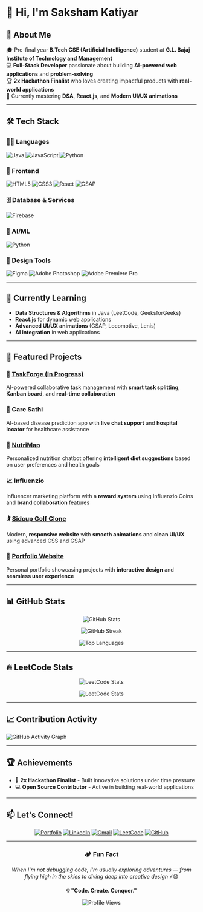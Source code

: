 # 👋 Hi, I'm Saksham Katiyar

## 🚀 About Me
🎓 Pre-final year **B.Tech CSE (Artificial Intelligence)** student at **G.L. Bajaj Institute of Technology and Management**  
💻 **Full-Stack Developer** passionate about building **AI-powered web applications** and **problem-solving**  
🏆 **2x Hackathon Finalist** who loves creating impactful products with **real-world applications**  
🌟 Currently mastering **DSA**, **React.js**, and **Modern UI/UX animations**

---

## 🛠️ Tech Stack

### 👨‍💻 Languages
![Java](https://img.shields.io/badge/Java-ED8B00?style=for-the-badge&logo=openjdk&logoColor=white)
![JavaScript](https://img.shields.io/badge/JavaScript-F7DF1E?style=for-the-badge&logo=javascript&logoColor=black)
![Python](https://img.shields.io/badge/Python-3670A0?style=for-the-badge&logo=python&logoColor=ffdd54)

### 🎨 Frontend
![HTML5](https://img.shields.io/badge/HTML5-E34F26?style=for-the-badge&logo=html5&logoColor=white)
![CSS3](https://img.shields.io/badge/CSS3-1572B6?style=for-the-badge&logo=css3&logoColor=white)
![React](https://img.shields.io/badge/React-20232A?style=for-the-badge&logo=react&logoColor=61DAFB)
![GSAP](https://img.shields.io/badge/GSAP-88CE02?style=for-the-badge&logo=greensock&logoColor=white)

### 🗄️ Database & Services
![Firebase](https://img.shields.io/badge/Firebase-FFCA28?style=for-the-badge&logo=firebase&logoColor=black)

### 🤖 AI/ML
![Python](https://img.shields.io/badge/AI%20with%20Python-3670A0?style=for-the-badge&logo=python&logoColor=ffdd54)

### 🎨 Design Tools
![Figma](https://img.shields.io/badge/Figma-F24E1E?style=for-the-badge&logo=figma&logoColor=white)
![Adobe Photoshop](https://img.shields.io/badge/Adobe%20Photoshop-31A8FF?style=for-the-badge&logo=adobe%20photoshop&logoColor=black)
![Adobe Premiere Pro](https://img.shields.io/badge/Adobe%20Premiere%20Pro-9999FF?style=for-the-badge&logo=adobe%20premiere%20pro&logoColor=black)

---

## 🌱 Currently Learning
- **Data Structures & Algorithms** in Java (LeetCode, GeeksforGeeks)
- **React.js** for dynamic web applications
- **Advanced UI/UX animations** (GSAP, Locomotive, Lenis)
- **AI integration** in web applications

---

## 🌟 Featured Projects

### 🚀 [TaskForge (In Progress)](https://github.com/katiyar-saksham/projectPulse-in-Progress-)
AI-powered collaborative task management with **smart task splitting**, **Kanban board**, and **real-time collaboration**

### 🏥 Care Sathi
AI-based disease prediction app with **live chat support** and **hospital locator** for healthcare assistance

### 🍎 [NutriMap](https://github.com/katiyar-saksham/Nutri-Map)
Personalized nutrition chatbot offering **intelligent diet suggestions** based on user preferences and health goals

### 📈 Influenzio
Influencer marketing platform with a **reward system** using Influenzio Coins and **brand collaboration** features

### 🏌️ [Sidcup Golf Clone](https://github.com/katiyar-saksham/Sidcup-Golf)
Modern, **responsive website** with **smooth animations** and **clean UI/UX** using advanced CSS and GSAP

### 💼 [Portfolio Website](https://github.com/katiyar-saksham/Portfolio)
Personal portfolio showcasing projects with **interactive design** and **seamless user experience**

---

## 📊 GitHub Stats

<div align="center">
  
![GitHub Stats](https://github-readme-stats.vercel.app/api?username=katiyar-saksham&show_icons=true&theme=tokyonight&hide_border=true&count_private=true)

![GitHub Streak](https://streak-stats.demolab.com?user=katiyar-saksham&theme=tokyonight&hide_border=true)

![Top Languages](https://github-readme-stats.vercel.app/api/top-langs/?username=katiyar-saksham&layout=compact&theme=tokyonight&hide_border=true)

</div>

---

## 🔥 LeetCode Stats

<div align="center">
  
![LeetCode Stats](https://leetcard.jacoblin.cool/katiyar-saksham?theme=nord&font=Karma&ext=heatmap)

![LeetCode Stats](https://leetcode-stats-six.vercel.app/api?username=katiyar-saksham&theme=dark)

</div>

---

## 📈 Contribution Activity

![GitHub Activity Graph](https://github-readme-activity-graph.vercel.app/graph?username=katiyar-saksham&theme=tokyo-night&hide_border=true)

---

## 🏆 Achievements
- 🥈 **2x Hackathon Finalist** - Built innovative solutions under time pressure
- 💻 **Open Source Contributor** - Active in building real-world applications

---

## 📫 Let's Connect!

<div align="center">

[![Portfolio](https://img.shields.io/badge/Portfolio-FF5722?style=for-the-badge&logo=web&logoColor=white)](http://sakshamkatiyar.vercel.app)
[![LinkedIn](https://img.shields.io/badge/LinkedIn-0077B5?style=for-the-badge&logo=linkedin&logoColor=white)](https://www.linkedin.com/in/katiyar-saksham/)
[![Gmail](https://img.shields.io/badge/Gmail-D14836?style=for-the-badge&logo=gmail&logoColor=white)](mailto:katiyar.saksham2004@gmail.com)
[![LeetCode](https://img.shields.io/badge/LeetCode-FFA116?style=for-the-badge&logo=leetcode&logoColor=black)](https://leetcode.com/u/katiyar-saksham/)
[![GitHub](https://img.shields.io/badge/GitHub-181717?style=for-the-badge&logo=github&logoColor=white)](https://github.com/katiyar-saksham)

</div>

---

<div align="center">

### 🏕️ Fun Fact
*When I'm not debugging code, I'm usually exploring adventures — from flying high in the skies to diving deep into creative design* ⚡😄

**💡 "Code. Create. Conquer."**

![Profile Views](https://komarev.com/ghpvc/?username=katiyar-saksham&color=brightgreen&style=for-the-badge)

</div>
